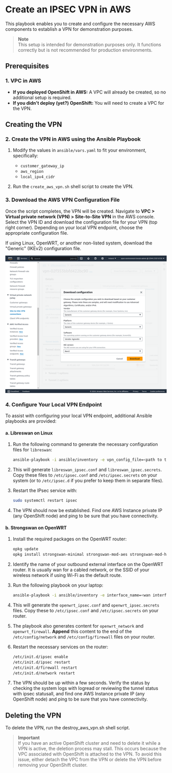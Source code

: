 # Create an IPSEC VPN in AWS

This playbook enables you to create and configure the necessary AWS components to establish a VPN for demonstration purposes.

> **Note**  
> This setup is intended for demonstration purposes only. It functions correctly but is not recommended for production environments.

## Prerequisites

### 1. VPC in AWS

- **If you deployed OpenShift in AWS:** A VPC will already be created, so no additional setup is required.
- **If you didn't deploy (yet?) OpenShift:** You will need to create a VPC for the VPN.

## Creating the VPN

### 2. Create the VPN in AWS using the Ansible Playbook

1. Modify the values in `ansible/vars.yaml` to fit your environment, specifically:
   - `customer_gateway_ip`
   - `aws_region`
   - `local_ipv4_cidr`

2. Run the `create_aws_vpn.sh` shell script to create the VPN.

### 3. Download the AWS VPN Configuration File

Once the script completes, the VPN will be created. Navigate to **VPC > Virtual private network (VPN) > Site-to-Site VPN** in the AWS console. Select the VPN ID and download the configuration file for your VPN (top right corner). Depending on your local VPN endpoint, choose the appropriate configuration file.

If using Linux, OpenWRT, or another non-listed system, download the "Generic" (IKEv2) configuration file.

![Architecture Diagram](images/vpn-download-config.png)


### 4. Configure Your Local VPN Endpoint

To assist with configuring your local VPN endpoint, additional Ansible playbooks are provided:

#### a. Libreswan on Linux

1. Run the following command to generate the necessary configuration files for `libreswan`:

   ```bash
   ansible-playbook -i ansible/inventory -e vpn_config_file=<path to the AWS generic config file> -vv ansible/translate_generic_ikev2_to_libreswan.yaml
   ```

2. This will generate `libreswan_ipsec.conf` and `libreswan_ipsec.secrets`. Copy these files to `/etc/ipsec.conf` and `/etc/ipsec.secrets` on your system (or to `/etc/ipsec.d` if you prefer to keep them in separate files).

3. Restart the IPsec service with:

   ```bash
   sudo systemctl restart ipsec
   ```

4. The VPN should now be established. Find one AWS Instance private IP (any OpenShift node) and ping to be sure that you have connectivity.


#### b. Strongswan on OpenWRT

1. Install the required packages on the OpenWRT router:

   ```bash
   opkg update
   opkg install strongswan-minimal strongswan-mod-aes strongswan-mod-hmac strongswan-mod-sha1 kmod-ip-vti vti luci-proto-vti strongswan-mod-kdf
   ```

2. Identify the name of your outbound external interface on the OpenWRT router. It is usually wan for a cabled network, or the SSID of your wireless network if using Wi-Fi as the default route.

3. Run the following playbook on your laptop:

   ```bash
   ansible-playbook -i ansible/inventory -e interface_name=<wan interface name> -e vpn_config_file=<path to the AWS generic config file> -vv ansible/translate_generic_ikev2_to_openwrt.yaml
   ```

4. This will generate the `openwrt_ipsec.conf` and `openwrt_ipsec.secrets` files. Copy these to `/etc/ipsec.conf` and `/etc/ipsec.secrets` on your router.

5. The playbook also generates content for `openwrt_network` and `openwrt_firewall`. **Append** this content to the end of the` /etc/config/network` and `/etc/config/firewall` files on your router.

6. Restart the necessary services on the router:

   ```bash
   /etc/init.d/ipsec enable
   /etc/init.d/ipsec restart
   /etc/init.d/firewall restart
   /etc/init.d/network restart
   ```

7. The VPN should be up within a few seconds. Verify the status by checking the system logs with logread or reviewing the tunnel status with ipsec statusall, and find one AWS Instance private IP (any OpenShift node) and ping to be sure that you have connectivity.

## Deleting the VPN

To delete the VPN, run the destroy_aws_vpn.sh shell script.

> **Important**  
> If you have an active OpenShift cluster and need to delete it while a VPN is active, the deletion process may stall. This occurs because the VPC associated with OpenShift is attached to the VPN. To avoid this issue, either detach the VPC from the VPN or delete the VPN before removing your OpenShift cluster.

